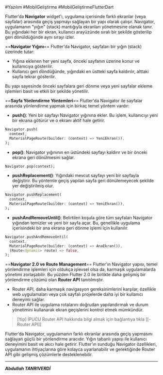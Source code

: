 #Yazılım #MobilGeliştirme #MobilGeliştirmeFlutterDart 

Flutter’da **Navigator** widget'ı, uygulama içerisinde farklı ekranlar (veya sayfalar) arasında geçiş yapmayı sağlayan bir yapı olarak çalışır. Navigator, uygulamanın "yığın" (stack) mantığıyla ekranları yönetmesine olanak tanır. Bu yığındaki her bir ekran, kullanıcı arayüzünde sıralı bir şekilde gösterilip geri dönüldüğünde aynı sırayı izler.

==**Navigator Yığını**==
Flutter'da Navigator, sayfaları bir yığın (stack) üzerinde tutar:
- Yığına eklenen her yeni sayfa, önceki sayfanın üzerine konur ve kullanıcıya gösterilir.
- Kullanıcı geri döndüğünde, yığındaki en üstteki sayfa kaldırılır, alttaki sayfa tekrar gösterilir.

Bu yapı sayesinde önceki sayfalara geri dönme  veya yeni sayfalar ekleme işlemleri basit ve etkili bir şekilde yönetilir.

==**Sayfa Yönlendirme Yöntemleri**==
Flutter'da Navigator ile sayfalar arasında yönlendirme yapmak için birkaç temel yöntem vardır:

- **push()**: Yeni bir sayfayı Navigator yığınına ekler. Bu işlem, kullanıcıyı yeni bir ekrana götürür ve o ekranı aktif hale getirir.
```dart
Navigator.push(
  context,
  MaterialPageRoute(builder: (context) => YeniEkran()),
);

```

- **pop()**: Navigator yığınının en üstündeki sayfayı kaldırır ve bir önceki ekrana geri dönülmesini sağlar.
```dart
Navigator.pop(context);

```


- **pushReplacement()**: Yığındaki mevcut sayfayı yeni bir sayfayla değiştirir. Bu yöntemle geçiş yapılan sayfa geri dönülemeyecek şekilde yer değiştirilmiş olur.
```dart
Navigator.pushReplacement(
  context,
  MaterialPageRoute(builder: (context) => YeniEkran()),
);

```

- **pushAndRemoveUntil()**: Belirtilen koşula göre tüm sayfaları Navigator yığından temizler ve yeni bir sayfa açar. Bu, genellikle uygulama içerisindeki bir ana ekrana geri dönme işlemi için kullanılır.
```dart
Navigator.pushAndRemoveUntil(
  context,
  MaterialPageRoute(builder: (context) => AnaEkran()),
  (Route<dynamic> route) => false,
);

```
==**Navigator 2.0 ve Route Management**==
Flutter’ın Navigator yapısı, temel yönlendirme işlemleri için oldukça işlevsel olsa da, karmaşık uygulamalarda yönetimi zorlaşabilir. Bu yüzden Flutter 2.0 ile birlikte daha gelişmiş bir yönlendirme çözümü olan **Router API** tanıtılmıştır.
- Router API, daha karmaşık navigasyon gereksinimlerini karşılar, özellikle web uygulamaları veya çok sayfalı projelerde daha iyi bir kullanıcı deneyimi sağlar.
- Router API ile uygulama rotalarını doğrudan yapılandırmak ve durum yönetimini kullanarak ekran geçişlerini kontrol etmek mümkündür.

> [!tip] İPUCU
> Router API hakkında bilgi almak için bağlantıya tıkla [[-Router API]]


Flutter’da Navigator, uygulamanın farklı ekranlar arasında geçiş yapmasını sağlayan güçlü bir yönlendirme aracıdır. Yığın tabanlı yapısı ile kullanıcı deneyimini basit ve akıcı hale getirir. Flutter’ın sunduğu Navigator özellikleri, uygulamanın ihtiyaçlarına göre kolayca uyarlanabilir ve gerektiğinde Router API gibi gelişmiş çözümlerle desteklenebilir.
****

***Abdullah TANRIVERDİ***




